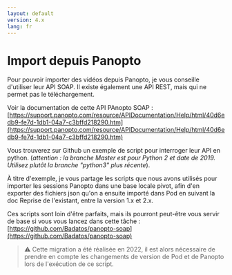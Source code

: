 ```yaml
---
layout: default
version: 4.x
lang: fr
---
```


# Import depuis Panopto

Pour pouvoir importer des vidéos depuis Panopto, je vous conseille d'utiliser leur API SOAP. Il existe également une API REST, mais qui ne permet pas le téléchargement.

Voir la documentation de cette API PAnopto SOAP : [https://support.panopto.com/resource/APIDocumentation/Help/html/40d6edb9-fe7d-1db1-04a7-c3bffd218290.htm](https://support.panopto.com/resource/APIDocumentation/Help/html/40d6edb9-fe7d-1db1-04a7-c3bffd218290.htm)

Vous trouverez sur Github un exemple de script pour interroger leur API en python. (_attention : la branche Master est pour Python 2 et date de 2019. Utilisez plutôt la branche "python3" plus récente_).

À titre d'exemple, je vous partage les scripts que nous avons utilisés pour importer les sessions Panopto dans une base locale pivot, afin d'en exporter des fichiers json qu'on a ensuite importé dans Pod en suivant la doc Reprise de l'existant, entre la version 1.x et 2.x.

Ces scripts sont loin d'être parfaits, mais ils pourront peut-être vous servir de base si vous vous lancez dans cette tâche : [https://github.com/Badatos/panopto-soap](https://github.com/Badatos/panopto-soap)

> ⚠️ Cette migration a été réalisée en 2022, il est alors nécessaire de prendre en compte les changements de version de Pod et de Panopto lors de l'exécution de ce script.
